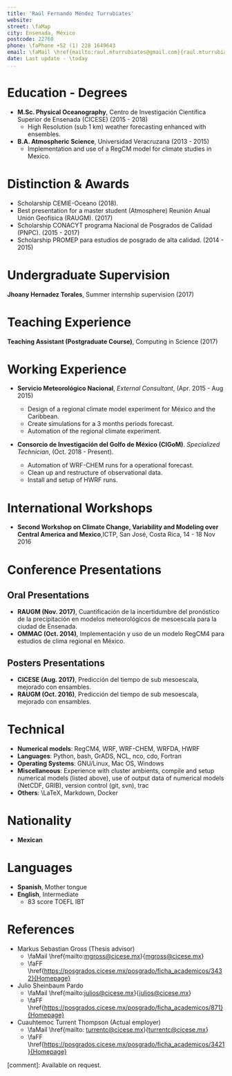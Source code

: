 ```yaml
---
title: 'Raúl Fernando Méndez Turrubiates'
website:
street: \faMap 
city: Ensenada, México
postcode: 22760
phone: \faPhone +52 (1) 228 1649643
email: \faMail \href{mailto:raul.mturrubiates@gmail.com}{raul.mturrubiates@gmail.com}
date: Last update - \today
...
```


# Education - Degrees

- **M.Sc. Physical Oceanography**, Centro de Investigación Científica Superior de Ensenada (CICESE) (2015 - 2018)
	- High Resolution (sub 1 km) weather forecasting enhanced with ensembles.
- **B.A. Atmospheric Science**, Universidad Veracruzana (2013 - 2015)
	- Implementation and use of a RegCM model for climate studies in Mexico.

# Distinction & Awards
- Scholarship CEMIE-Oceano (2018).
- Best presentation for a master student (Atmosphere) Reunión Anual Unión Geofísica (RAUGM). (2017)
- Scholarship CONACYT programa Nacional de Posgrados de Calidad (PNPC). (2015 - 2017)
- Scholarship PROMEP para estudios de posgrado de alta calidad. (2014 - 2015)

# Undergraduate Supervision
**Jhoany Hernadez Torales**, Summer internship supervision (2017)

# Teaching Experience
**Teaching Assistant (Postgraduate Course)**, Computing in Science (2017)

# Working Experience
- **Servicio Meteorológico Nacional**, *External Consultant*, (Apr. 2015 - Aug 2015)
	- Design of a regional climate model experiment for México and the Caribbean.
	- Create simulations for a 3 months periods forecast.
	- Automation of the regional climate experiment.

- **Consorcio de Investigación del Golfo de México (CIGoM)**. *Specialized Technician*, (Oct. 2018 - Present).
	- Automation of WRF-CHEM runs for a operational forecast.
	- Clean up and restructure of observational data.
	- Install and setup of HWRF runs.

# International Workshops
- **Second Workshop on Climate Change, Variability and Modeling over Central America and Mexico**,ICTP, San José, Costa Rica, 14 - 18 Nov 2016

# Conference Presentations
## Oral Presentations
- **RAUGM (Nov. 2017)**, Cuantificación de la incertidumbre del pronóstico de la precipitación en modelos meteorológicos de mesoescala para la ciudad de Ensenada.
- **OMMAC (Oct. 2014)**, Implementación y uso de un modelo RegCM4 para estudios de clima regional en México.

## Posters Presentations
- **CICESE (Aug. 2017)**, Predicción del tiempo de sub mesoescala, mejorado con ensambles.
- **RAUGM (Oct. 2016)**, Predicción del tiempo de sub mesoescala, mejorado con ensambles.

# Technical
- **Numerical models**: RegCM4, WRF, WRF-CHEM, WRFDA, HWRF
- **Languages**: Python, bash, GrADS, NCL, nco, cdo, Fortran
- **Operating Systems**: GNU/Linux, Mac OS, Windows
- **Miscellaneous**: Experience with cluster ambients, compile and setup numerical models (listed above), use of output data of numerical models (NetCDF, GRIB), version control (git, svn), trac
- **Others**: \LaTeX, Markdown, Docker 

# Nationality
- **Mexican**

# Languages
- **Spanish**, Mother tongue
- **English**, Intermediate
	- 83 score TOEFL IBT

# References
- Markus Sebastian Gross (Thesis advisor)
	- \faMail \href{mailto:mgross@cicese.mx}{mgross@cicese.mx}
	- \faFF \href{https://posgrados.cicese.mx/posgrado/ficha_academicos/3432}{Homepage}
- Julio Sheinbaum Pardo
   - \faMail \href{mailto:julios@cicese.mx}{julios@cicese.mx}
   - \faFF \href{https://posgrados.cicese.mx/posgrado/ficha_academicos/871}{Homepage}
- Cuauhtemoc Turrent Thompson (Actual employer)
   - \faMail \href{mailto:	turrentc@cicese.mx}{turrentc@cicese.mx}
   - \faFF \href{https://posgrados.cicese.mx/posgrado/ficha_academicos/3421}{Homepage}

 [comment]: Available on request.
